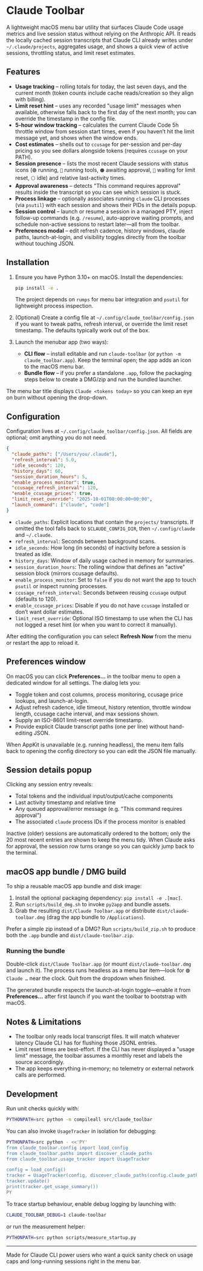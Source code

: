 # Claude Toolbar

A lightweight macOS menu bar utility that surfaces Claude Code usage metrics and live session status without relying on the Anthropic API. It reads the locally cached session transcripts that Claude CLI already writes under `~/.claude/projects`, aggregates usage, and shows a quick view of active sessions, throttling status, and limit reset estimates.

## Features

- **Usage tracking** – rolling totals for today, the last seven days, and the current month (token counts include cache reads/creation so they align with billing).
- **Limit reset hint** – uses any recorded "usage limit" messages when available, otherwise falls back to the first day of the next month; you can override the timestamp in the config file.
- **5-hour window tracking** – calculates the current Claude Code 5h throttle window from session start times, even if you haven’t hit the limit message yet, and shows when the window ends.
- **Cost estimates** – shells out to `ccusage` for per-session and per-day pricing so you see dollars alongside tokens (requires `ccusage` on your PATH).
- **Session presence** – lists the most recent Claude sessions with status icons (`🟢` running, `🔵` running tools, `🟠` awaiting approval, `🔴` waiting for limit reset, `⚪️` idle) and relative last-activity times.
- **Approval awareness** – detects "This command requires approval" results inside the transcript so you can see which session is stuck.
- **Process linkage** – optionally associates running `claude` CLI processes (via `psutil`) with each session and shows their PIDs in the details popup.
- **Session control** – launch or resume a session in a managed PTY, inject follow-up commands (e.g. `/resume`), auto-approve waiting prompts, and schedule non-active sessions to restart later—all from the toolbar.
- **Preferences modal** – edit refresh cadence, history windows, claude paths, launch-at-login, and visibility toggles directly from the toolbar without touching JSON.

## Installation

1. Ensure you have Python 3.10+ on macOS. Install the dependencies:

   ```bash
   pip install -e .
   ```

   The project depends on `rumps` for menu bar integration and `psutil` for lightweight process inspection.

2. (Optional) Create a config file at `~/.config/claude_toolbar/config.json` if you want to tweak paths, refresh interval, or override the limit reset timestamp. The defaults typically work out of the box.

3. Launch the menubar app (two ways):

   - **CLI flow** – install editable and run `claude-toolbar` (or `python -m claude_toolbar.app`). Keep the terminal open; the app adds an icon to the macOS menu bar.
   - **Bundle flow** – if you prefer a standalone `.app`, follow the packaging steps below to create a DMG/zip and run the bundled launcher.

The menu bar title displays `Claude <tokens today>` so you can keep an eye on burn without opening the drop-down.

## Configuration

Configuration lives at `~/.config/claude_toolbar/config.json`. All fields are optional; omit anything you do not need.

```json
{
  "claude_paths": ["/Users/you/.claude"],
  "refresh_interval": 5.0,
  "idle_seconds": 120,
  "history_days": 60,
  "session_duration_hours": 5,
  "enable_process_monitor": true,
  "ccusage_refresh_interval": 120,
  "enable_ccusage_prices": true,
  "limit_reset_override": "2025-10-01T00:00:00+00:00",
  "launch_command": ["claude", "code"]
}
```

- `claude_paths`: Explicit locations that contain the `projects/` transcripts. If omitted the tool falls back to `$CLAUDE_CONFIG_DIR`, then `~/.config/claude` and `~/.claude`.
- `refresh_interval`: Seconds between background scans.
- `idle_seconds`: How long (in seconds) of inactivity before a session is treated as idle.
- `history_days`: Window of daily usage cached in memory for summaries.
- `session_duration_hours`: The rolling window that defines an "active" session block (mirrors ccusage defaults).
- `enable_process_monitor`: Set to `false` if you do not want the app to touch `psutil` or inspect running processes.
- `ccusage_refresh_interval`: Seconds between reusing `ccusage` output (defaults to 120).
- `enable_ccusage_prices`: Disable if you do not have `ccusage` installed or don’t want dollar estimates.
- `limit_reset_override`: Optional ISO timestamp to use when the CLI has not logged a reset hint (or when you want to correct it manually).

After editing the configuration you can select **Refresh Now** from the menu or restart the app to reload it.

## Preferences window

On macOS you can click **Preferences…** in the toolbar menu to open a dedicated window for all settings. The dialog lets you:

- Toggle token and cost columns, process monitoring, ccusage price lookups, and launch-at-login.
- Adjust refresh cadence, idle timeout, history retention, throttle window length, ccusage cache interval, and max sessions shown.
- Supply an ISO-8601 limit-reset override timestamp.
- Provide explicit Claude transcript paths (one per line) without hand-editing JSON.

When AppKit is unavailable (e.g. running headless), the menu item falls back to opening the config directory so you can edit the JSON file manually.

## Session details popup

Clicking any session entry reveals:

- Total tokens and the individual input/output/cache components
- Last activity timestamp and relative time
- Any queued approval/error message (e.g. "This command requires approval")
- The associated `claude` process IDs if the process monitor is enabled

Inactive (older) sessions are automatically ordered to the bottom; only the 20 most recent entries are shown to keep the menu tidy. When Claude asks for approval, the session row turns orange so you can quickly jump back to the terminal.

## macOS app bundle / DMG build

To ship a reusable macOS app bundle and disk image:

1. Install the optional packaging dependency: `pip install -e .[mac]`.
2. Run `scripts/build_dmg.sh` to invoke `py2app` and bundle assets.
3. Grab the resulting `dist/Claude Toolbar.app` or distribute `dist/claude-toolbar.dmg` (drag the app bundle to `/Applications`).

Prefer a simple zip instead of a DMG? Run `scripts/build_zip.sh` to produce both the `.app` bundle and `dist/claude-toolbar.zip`.

### Running the bundle

Double-click `dist/Claude Toolbar.app` (or mount `dist/claude-toolbar.dmg` and launch it). The process runs headless as a menu bar item—look for `🟢 Claude …` near the clock. Quit from the dropdown when finished.

The generated bundle respects the launch-at-login toggle—enable it from **Preferences…** after first launch if you want the toolbar to bootstrap with macOS.

## Notes & Limitations

- The toolbar only reads local transcript files. It will match whatever latency Claude CLI has for flushing those JSONL entries.
- Limit reset times are best-effort. If the CLI has never displayed a "usage limit" message, the toolbar assumes a monthly reset and labels the source accordingly.
- The app keeps everything in-memory; no telemetry or external network calls are performed.

## Development

Run unit checks quickly with:

```bash
PYTHONPATH=src python -m compileall src/claude_toolbar
```

You can also invoke `UsageTracker` in isolation for debugging:

```bash
PYTHONPATH=src python - <<'PY'
from claude_toolbar.config import load_config
from claude_toolbar.paths import discover_claude_paths
from claude_toolbar.usage_tracker import UsageTracker

config = load_config()
tracker = UsageTracker(config, discover_claude_paths(config.claude_paths))
tracker.update()
print(tracker.get_usage_summary())
PY
```

To trace startup behaviour, enable debug logging by launching with:

```bash
CLAUDE_TOOLBAR_DEBUG=1 claude-toolbar
```

or run the measurement helper:

```bash
PYTHONPATH=src python scripts/measure_startup.py
```

---

Made for Claude CLI power users who want a quick sanity check on usage caps and long-running sessions right in the menu bar.
